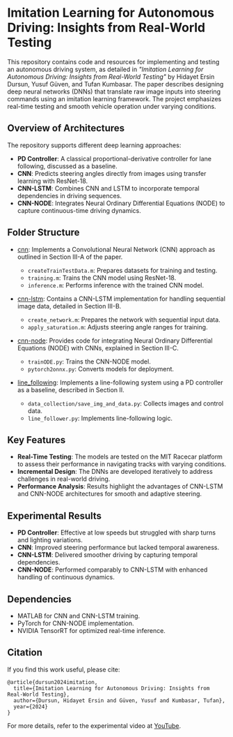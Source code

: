 # Imitation Learning for Autonomous Driving: Insights from Real-World Testing

This repository contains code and resources for implementing and testing an autonomous driving system, as detailed in *"Imitation Learning for Autonomous Driving: Insights from Real-World Testing"* by Hidayet Ersin Dursun, Yusuf Güven, and Tufan Kumbasar. The paper describes designing deep neural networks (DNNs) that translate raw image inputs into steering commands using an imitation learning framework. The project emphasizes real-time testing and smooth vehicle operation under varying conditions.

## Overview of Architectures

The repository supports different deep learning approaches:

- **PD Controller**: A classical proportional-derivative controller for lane following, discussed as a baseline.
- **CNN**: Predicts steering angles directly from images using transfer learning with ResNet-18.
- **CNN-LSTM**: Combines CNN and LSTM to incorporate temporal dependencies in driving sequences.
- **CNN-NODE**: Integrates Neural Ordinary Differential Equations (NODE) to capture continuous-time driving dynamics.

## Folder Structure

- [cnn](cnn/):
  Implements a Convolutional Neural Network (CNN) approach as outlined in Section III-A of the paper.
  - `createTrainTestData.m`: Prepares datasets for training and testing.
  - `training.m`: Trains the CNN model using ResNet-18.
  - `inference.m`: Performs inference with the trained CNN model.

- [cnn-lstm](cnn-lstm/):
  Contains a CNN-LSTM implementation for handling sequential image data, detailed in Section III-B.
  - `create_network.m`: Prepares the network with sequential input data.
  - `apply_saturation.m`: Adjusts steering angle ranges for training.

- [cnn-node](cnn-node/):
  Provides code for integrating Neural Ordinary Differential Equations (NODE) with CNNs, explained in Section III-C.
  - `trainODE.py`: Trains the CNN-NODE model.
  - `pytorch2onnx.py`: Converts models for deployment.

- [line_following](line_following/):
  Implements a line-following system using a PD controller as a baseline, described in Section II.
  - `data_collection/save_img_and_data.py`: Collects images and control data.
  - `line_follower.py`: Implements line-following logic.

## Key Features

- **Real-Time Testing**: The models are tested on the MIT Racecar platform to assess their performance in navigating tracks with varying conditions.
- **Incremental Design**: The DNNs are developed iteratively to address challenges in real-world driving.
- **Performance Analysis**: Results highlight the advantages of CNN-LSTM and CNN-NODE architectures for smooth and adaptive steering.

## Experimental Results

- **PD Controller**: Effective at low speeds but struggled with sharp turns and lighting variations.
- **CNN**: Improved steering performance but lacked temporal awareness.
- **CNN-LSTM**: Delivered smoother driving by capturing temporal dependencies.
- **CNN-NODE**: Performed comparably to CNN-LSTM with enhanced handling of continuous dynamics.

## Dependencies

- MATLAB for CNN and CNN-LSTM training.
- PyTorch for CNN-NODE implementation.
- NVIDIA TensorRT for optimized real-time inference.

## Citation

If you find this work useful, please cite:

```
@article{dursun2024imitation,
  title={Imitation Learning for Autonomous Driving: Insights from Real-World Testing},
  author={Dursun, Hidayet Ersin and Güven, Yusuf and Kumbasar, Tufan},
  year={2024}
}
```

For more details, refer to the experimental video at [YouTube](https://www.youtube.com/watch?v=FNNYgU--iaY).

